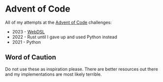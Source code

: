# Advent of Code

All of my attempts at the [Advent of Code](https://adventofcode.com/) challenges:

- 2023 - [WebDSL](https://webdsl.org/)
- 2022 - Rust until I gave up and used Python instead
- 2021 - Python

## Word of Caution

Do not use these as inspiration please. There are better resources out there and my implementations are most likely terrible.

